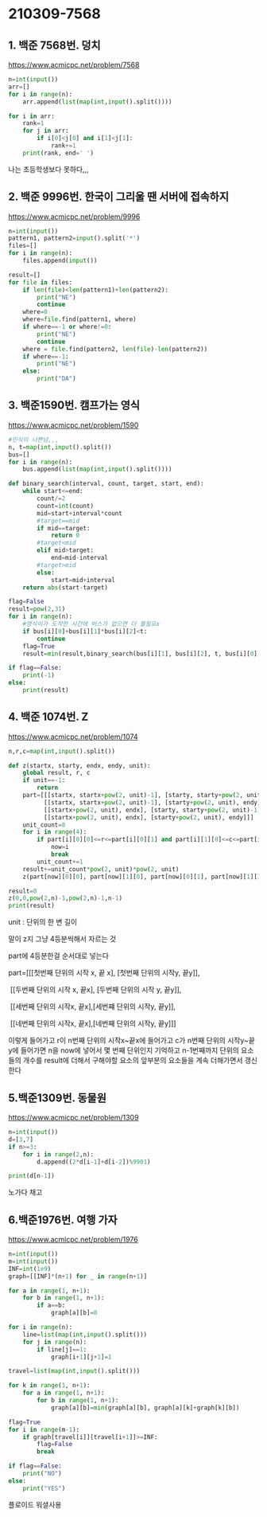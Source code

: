 # 210309-7568

## 1. 백준 7568번. 덩치

https://www.acmicpc.net/problem/7568

```python
n=int(input())
arr=[]
for i in range(n):
    arr.append(list(map(int,input().split())))

for i in arr:
    rank=1
    for j in arr:
        if i[0]<j[0] and i[1]<j[1]:
            rank+=1
    print(rank, end=' ')
```

나는 초등학생보다 못하다,,,

## 2. 백준 9996번. 한국이 그리울 땐 서버에 접속하지

https://www.acmicpc.net/problem/9996

```python
n=int(input())
pattern1, pattern2=input().split('*')
files=[]
for i in range(n):
    files.append(input())

result=[]
for file in files:
    if len(file)<len(pattern1)+len(pattern2):
        print("NE")
        continue
    where=0
    where=file.find(pattern1, where)
    if where==-1 or where!=0:
        print("NE")
        continue
    where = file.find(pattern2, len(file)-len(pattern2))
    if where==-1:
        print("NE")
    else:
        print("DA")
```

## 3. 백준1590번. 캠프가는 영식

https://www.acmicpc.net/problem/1590

```python
#민식이 나쁜넘,,,
n, t=map(int,input().split())
bus=[]
for i in range(n):
    bus.append(list(map(int,input().split())))

def binary_search(interval, count, target, start, end):
    while start<=end:
        count/=2
        count=int(count)
        mid=start+interval*count
        #target==mid
        if mid==target:
            return 0
        #target<mid
        elif mid>target:
            end=mid-interval
        #target>mid
        else:
            start=mid+interval
    return abs(start-target)

flag=False
result=pow(2,31)
for i in range(n):
    #영식이가 도착한 시간에 버스가 없으면 더 볼필요x
    if bus[i][0]+bus[i][1]*bus[i][2]<t:
        continue
    flag=True
    result=min(result,binary_search(bus[i][1], bus[i][2], t, bus[i][0], bus[i][0]+bus[i][1]*bus[i][2]))

if flag==False:
    print(-1)
else:
    print(result)
```

## 4. 백준 1074번. Z

https://www.acmicpc.net/problem/1074

```python
n,r,c=map(int,input().split())

def z(startx, starty, endx, endy, unit):
    global result, r, c
    if unit==-1:
        return
    part=[[[startx, startx+pow(2, unit)-1], [starty, starty+pow(2, unit)-1]],
          [[startx, startx+pow(2, unit)-1], [starty+pow(2, unit), endy]],
          [[startx+pow(2, unit), endx], [starty, starty+pow(2, unit)-1]],
          [[startx+pow(2, unit), endx], [starty+pow(2, unit), endy]]]
    unit_count=0
    for i in range(4):
        if part[i][0][0]<=r<=part[i][0][1] and part[i][1][0]<=c<=part[i][1][1]:
            now=i
            break
        unit_count+=1
    result+=unit_count*pow(2, unit)*pow(2, unit)
    z(part[now][0][0], part[now][1][0], part[now][0][1], part[now][1][1],unit-1)

result=0
z(0,0,pow(2,n)-1,pow(2,n)-1,n-1)
print(result)
```

unit : 단위의 한 변 길이

말이 z지 그냥 4등분씩해서 자르는 것

part에 4등분한걸 순서대로 넣는다 

part=[[[첫번째 단위의 시작 x, 끝 x], [첫번째 단위의 시작y, 끝y]],

​			[[두번째 단위의 시작 x, 끝x], [두번째 단위의 시작 y, 끝y]],

​			[[세번째 단위의 시작x, 끝x],[세번쨰 단위의 시작y, 끝y]],

​			[[네번째 단위의 시작x, 끝x],[네번째 단위의 시작y, 끝y]]]

이렇게 들어가고 r이 n번째 단위의 시작x~끝x에 들어가고 c가 n번째 단위의 시작y~끝y에 들어가면 n을 now에 넣어서 몇 번째 단위인지 기억하고 n-1번째까지 단위의 요소들의 개수를 result에 더해서 구해야할 요소의 앞부분의 요소들을 계속 더해가면서 갱신한다

## 5.백준1309번. 동물원

https://www.acmicpc.net/problem/1309

```python
n=int(input())
d=[3,7]
if n>=3:
    for i in range(2,n):
        d.append((2*d[i-1]+d[i-2])%9901)

print(d[n-1])
```

노가다 채고

## 6.백준1976번. 여행 가자

https://www.acmicpc.net/problem/1976

```python
n=int(input())
m=int(input())
INF=int(1e9)
graph=[[INF]*(n+1) for _ in range(n+1)]

for a in range(1, n+1):
    for b in range(1, n+1):
        if a==b:
            graph[a][b]=0

for i in range(n):
    line=list(map(int,input().split()))
    for j in range(n):
        if line[j]==1:
            graph[i+1][j+1]=1

travel=list(map(int,input().split()))

for k in range(1, n+1):
    for a in range(1, n+1):
        for b in range(1, n+1):
            graph[a][b]=min(graph[a][b], graph[a][k]+graph[k][b])

flag=True
for i in range(m-1):
    if graph[travel[i]][travel[i+1]]>=INF:
        flag=False
        break

if flag==False:
    print("NO")
else:
    print("YES")
```

플로이드 워셜사용